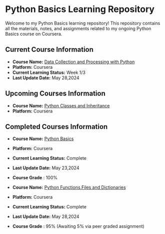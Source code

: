 # Python Basics Learning Repository

Welcome to my Python Basics learning repository! This repository contains all the materials, notes, and assignments related to my ongoing Python Basics course on Coursera.

## Current Course Information

- **Course Name:** [Data Collection and Processing with Python](https://www.coursera.org/learn/data-collection-processing-python?specialization=python-3-programming)
- **Platform:** Coursera
- **Current Learning Status:** Week 1/3
- **Last Update Date:** May 28,2024

## Upcoming Courses Information

- **Course Name:** [Python Classes and Inheritance](https://www.coursera.org/learn/python-classes-inheritance?specialization=python-3-programming)
- **Platform:** Coursera

## Completed Courses Information

- **Course Name:** [Python Basics](https://www.coursera.org/learn/python-basics/home/week/1)
- **Platform:** Coursera
- **Current Learning Status:** Complete
- **Last Update Date:** May 23,2024
- **Course Grade** : 100%

- **Course Name:** [Python Functions,Files and Dictionaries](https://www.coursera.org/learn/python-functions-files-dictionaries?specialization=python-3-programming)
- **Platform:** Coursera
- **Current Learning Status:** Complete
- **Last Update Date:** May 28,2024
- **Course Grade** : 95% (Awaiting 5% via peer graded assignment)